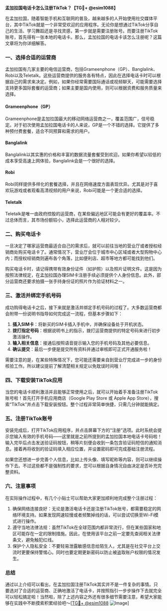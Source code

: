 **孟加拉国电话卡怎么注册TikTok？【TG💪+ @esim1088】**

在孟加拉国，随着智能手机和互联网的普及，越来越多的人开始使用社交媒体平台，其中TikTok就是一个非常受欢迎的应用程序。无论你是想通过TikTok分享自己的生活、学习舞蹈还是寻找灵感，第一步就是需要注册账号。而要注册TikTok账号，首先得有一张本地的电话卡。那么，孟加拉国的电话卡该怎么注册呢？这篇文章将为你详细解答。

### 一、选择合适的运营商

孟加拉国有几家主要的电信运营商，包括Grameenphone（GP）、Banglalink、Robi以及Teletalk。这些运营商提供的服务各有特点，因此在选择电话卡时可以根据自己的需求来决定。例如，如果你经常需要国际通话或视频聊天，可能需要选择支持更多国际套餐的运营商；如果主要是国内使用，则可以根据资费和服务质量来选择。

#### Grameenphone（GP）
Grameenphone是孟加拉国最大的移动网络运营商之一，覆盖范围广，信号稳定。对于初次使用孟加拉国电话卡的人来说，GP是一个不错的选择。它提供了多种预付费套餐，适合不同预算和需求的用户。

#### Banglalink
Banglalink以其实惠的价格和丰富的数据流量套餐受到欢迎。如果你希望以较低的成本享受高速上网体验，Banglalink会是一个很好的选择。

#### Robi
Robi同样提供多样化的套餐选择，并且在网络速度方面表现优异。尤其是对于喜欢玩游戏或者观看高清视频的用户来说，Robi可能是一个更合适的选择。

#### Teletalk
Teletalk是唯一由政府控股的运营商，在某些偏远地区可能会有更好的覆盖率。不过总体而言，其市场份额较小，选择此运营商的人相对较少。

### 二、购买电话卡

一旦决定了哪家运营商最适合自己的需求后，就可以前往当地的营业厅或者授权经销商处购买电话卡了。通常情况下，营业厅会位于城市中心区域或者大型购物中心内；而授权经销商则遍布各个角落，比如便利店、超市等地方都可能找到他们。

购买电话卡时，请记得携带有效身份证件（如护照）以及照片证明文件。这是因为按照法律规定，在孟加拉国办理SIM卡注册手续必须提供个人身份信息。此外，部分运营商还要求拍摄一张手持身份证的照片作为验证材料之一。

### 三、激活并绑定手机号码

成功购得电话卡之后，接下来就是激活并绑定手机号码的过程了。大多数运营商都会附带一份说明书指导如何完成这一流程，但基本步骤如下：

1. **插入SIM卡**：将新买的SIM卡插入手机中，并确保设备处于开机状态。
2. **拨打指定号码**：根据说明书上的指示，拨打运营商提供的特定号码来进行初步激活操作。
3. **输入相关信息**：接通后按照语音提示输入您的手机号码及其他必要信息。
4. **确认提交**：最后一步便是提交所有资料并通过审核即可正式开通服务啦！

需要注意的是，在某些特殊情况下，您可能还需要亲自到营业厅完成进一步的身份核验工作。所以建议提前了解清楚相关规定以免耽误时间哦！

### 四、下载安装TikTok应用

当您的电话卡顺利激活并且能够正常使用之后，就可以开始着手准备注册TikTok账号啦！首先打开手机应用商店（Google Play Store 或 Apple App Store），搜索“TikTok”并点击下载安装按钮。整个过程非常简单快捷，只需几分钟就能搞定。

### 五、注册TikTok账号

安装完成后，打开TikTok应用程序，并点击屏幕下方的“注册”选项。此时系统会提示您输入有效的手机号码——这里就是之前所提到的孟加拉国本地电话卡号码啦！输入完毕后点击发送验证码按钮，稍等片刻便会收到一条包含验证码短信的通知消息。接着再将收到的验证码填入相应位置，并设置密码即可完成基础注册流程。

如果您还想进一步完善个人信息，比如上传头像、填写昵称等内容，则可以继续操作下去。不过这些都不是强制性的要求，您可以根据自身情况自由决定是否补充完整资料。

### 六、注意事项

在实际操作过程中，有几个小贴士可以帮助大家更加顺利地完成整个注册过程：

1. 确保网络连接良好：无论是激活电话卡还是注册TikTok账号，都需要稳定的网络环境支持。如果发现网速较慢或者频繁掉线的话，可以尝试切换至Wi-Fi模式进行操作。
2. 遵守当地法律法规：虽然TikTok在全球范围内都非常流行，但在某些国家和地区可能存在一定的限制措施。因此，在使用该平台之前一定要先查阅相关法律条文，避免触犯红线。
3. 保护个人隐私安全：不要轻易泄露敏感信息给陌生人，尤其是在社交平台上交流时更要保持警惕心。同时也要定期更新密码以防止被盗取账户权限的情况发生。

### 总结

通过以上介绍可以看出，在孟加拉国注册TikTok其实并不是一件复杂的事情。只要选对了合适的运营商、正确地激活了电话卡，并按照指引一步步操作下去就完全可以轻松搞定啦！当然啦，除了上述内容之外还有很多细节需要注意，希望大家能够在实践中不断摸索积累经验吧～[[TG💪+ @esim1088](https://t.me/s/esim1088) ![Image](https://i.postimg.cc/4NQfJmqS/Snipaste-2025-05-13-00-14-12.png)]
